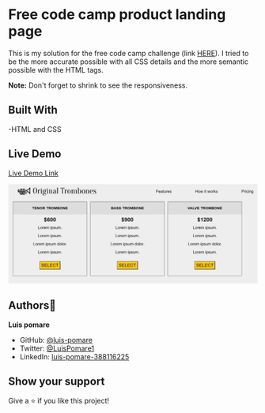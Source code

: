 # Free code camp product landing page

This is my solution for the free code camp challenge (link [HERE](https://www.freecodecamp.org/learn/responsive-web-design/responsive-web-design-projects/build-a-product-landing-page)). I tried to be the more accurate possible with all CSS details and the more semantic possible with the HTML tags.

**Note:** Don't forget to shrink to see the responsiveness.

## Built With

-HTML and CSS

## Live Demo

[Live Demo Link](https://luis-pomare.github.io/freeCodeCampProductLandingPage/)

[![App screenshot](images/appScreenshot.png)](https://luis-pomare.github.io/freeCodeCampProductLandingPage/)

## Authors👤

**Luis pomare**

- GitHub: [@luis-pomare](https://github.com/luis-pomare)
- Twitter: [@LuisPomare1](https://twitter.com/LuisPomare1)
- LinkedIn: [luis-pomare-388116225](https://www.linkedin.com/in/luis-pomare-388116225/)

## Show your support

Give a ⭐️ if you like this project!
